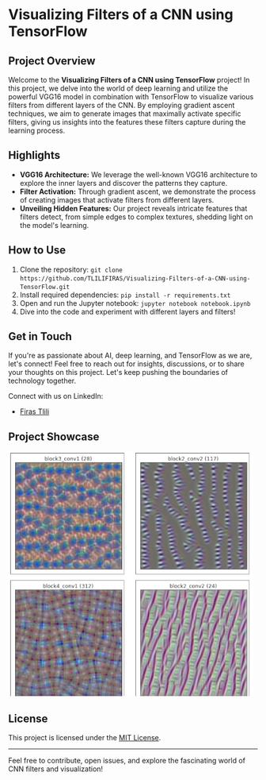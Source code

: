# Visualizing Filters of a CNN using TensorFlow

## Project Overview

Welcome to the **Visualizing Filters of a CNN using TensorFlow** project! In this project, we delve into the world of deep learning and utilize the powerful VGG16 model in combination with TensorFlow to visualize various filters from different layers of the CNN. By employing gradient ascent techniques, we aim to generate images that maximally activate specific filters, giving us insights into the features these filters capture during the learning process.

## Highlights

- **VGG16 Architecture:** We leverage the well-known VGG16 architecture to explore the inner layers and discover the patterns they capture.
- **Filter Activation:** Through gradient ascent, we demonstrate the process of creating images that activate filters from different layers.
- **Unveiling Hidden Features:** Our project reveals intricate features that filters detect, from simple edges to complex textures, shedding light on the model's learning.

## How to Use

1. Clone the repository: `git clone https://github.com/TLILIFIRAS/Visualizing-Filters-of-a-CNN-using-TensorFlow.git `
2. Install required dependencies: `pip install -r requirements.txt`
3. Open and run the Jupyter notebook: `jupyter notebook notebook.ipynb`
4. Dive into the code and experiment with different layers and filters!

## Get in Touch

If you're as passionate about AI, deep learning, and TensorFlow as we are, let's connect! Feel free to reach out for insights, discussions, or to share your thoughts on this project. Let's keep pushing the boundaries of technology together.

Connect with us on LinkedIn:
- [Firas Tlili]([https://www.linkedin.com/in/your-profile-link/](https://www.linkedin.com/in/firastlili/))

## Project Showcase

![Visualization](example_output.png)

## License

This project is licensed under the [MIT License](LICENSE).

---
Feel free to contribute, open issues, and explore the fascinating world of CNN filters and visualization!
